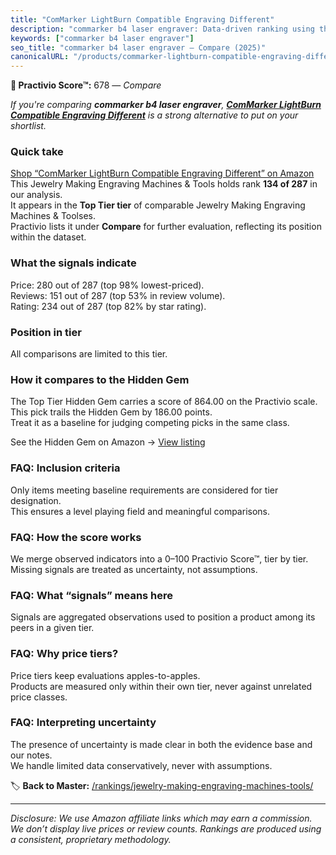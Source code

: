```yaml
---
title: "ComMarker LightBurn Compatible Engraving Different"
description: "commarker b4 laser engraver: Data-driven ranking using the Practivio Score™. Positioned by quality, value, demand, findability, momentum."
keywords: ["commarker b4 laser engraver"]
seo_title: "commarker b4 laser engraver — Compare (2025)"
canonicalURL: "/products/commarker-lightburn-compatible-engraving-different-B0BW8HWRBX/"
---
```


**🛒 Practivio Score™:** 678 — _Compare_


*If you're comparing **commarker b4 laser engraver**, **[ComMarker LightBurn Compatible Engraving Different](https://www.amazon.com/dp/B0BW8HWRBX?tag=practivio-20)** is a strong alternative to put on your shortlist.*
### Quick take
[Shop “ComMarker LightBurn Compatible Engraving Different” on Amazon](https://www.amazon.com/dp/B0BW8HWRBX?tag=practivio-20)
This Jewelry Making Engraving Machines & Tools holds rank **134 of 287** in our analysis.  
It appears in the **Top Tier tier** of comparable Jewelry Making Engraving Machines & Toolses.  
Practivio lists it under **Compare** for further evaluation, reflecting its position within the dataset.

### What the signals indicate
Price: 280 out of 287 (top 98% lowest-priced).  
Reviews: 151 out of 287 (top 53% in review volume).  
Rating: 234 out of 287 (top 82% by star rating).  

### Position in tier
All comparisons are limited to this tier.

### How it compares to the Hidden Gem
The Top Tier Hidden Gem carries a score of 864.00 on the Practivio scale.  
This pick trails the Hidden Gem by 186.00 points.  
Treat it as a baseline for judging competing picks in the same class.  

See the Hidden Gem on Amazon → [View listing](https://www.amazon.com/dp/B0DDXQYH36?tag=practivio-20)

### FAQ: Inclusion criteria
Only items meeting baseline requirements are considered for tier designation.  
This ensures a level playing field and meaningful comparisons.

### FAQ: How the score works
We merge observed indicators into a 0–100 Practivio Score™, tier by tier.  
Missing signals are treated as uncertainty, not assumptions.

### FAQ: What “signals” means here
Signals are aggregated observations used to position a product among its peers in a given tier.

### FAQ: Why price tiers?
Price tiers keep evaluations apples-to-apples.  
Products are measured only within their own tier, never against unrelated price classes.

### FAQ: Interpreting uncertainty
The presence of uncertainty is made clear in both the evidence base and our notes.  
We handle limited data conservatively, never with assumptions.

<!-- Missing template for Compare/CompareWithinPriceClass -->


🏷️ **Back to Master:** [/rankings/jewelry-making-engraving-machines-tools/](/rankings/jewelry-making-engraving-machines-tools/)

---
_Disclosure: We use Amazon affiliate links which may earn a commission. We don’t display live prices or review counts. Rankings are produced using a consistent, proprietary methodology._
